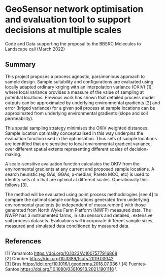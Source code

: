 # GeoSensor network optimisation and evaluation tool to support decisions at multiple scales
Code and Data supporting the proposal to the BBSRC Molecules to Landscape call (March 2022)

## Summary
This project proposes a process agnostic, parsimonious approach to sample design. Sample suitability and configurations are evaluated using locally adapted ordinary kriging with an interpolation variance (OKIV) [1], where local variance provides a measure of the value of sampling at potential locations. Previous work has shown that detailed process model outputs can be approximated by underlying environmental gradients [2] and error (kriged variance) for a given soil process at sample locations can be approximated from underlying environmental gradients (slope and soil permeability).

This spatial sampling strategy minimises the OKIV weighted distances. Sample location optimality conceptualised in this way underpins the evaluation function used in the optimisation. Thus sets of sample locations are identified that are sensitive to local environmental gradient variance, over different spatial extents representing different scales of decision-making.

A scale-sensitive evaluation function calculates the OKIV from the environmental gradients at any current and proposed sample locations. A search heuristic (eg GAs, GGAs, p-median, Pareto MCO, etc) is used to identify sets of n that are optimal at different scales. Operationally this follows [3]. 

The method will be evaluated using point process methodologies [see 4] to compare the optimal sample configurations generated from underlying environmental gradients (ie independent of measurement) with those generated from North Wyke Farm Platform (NWFP) measured data. The NWFP has 3 instrumented farms, in situ sensors and detailed,. extensive soil process datasets. Evaluations will incorporate different sample sizes, measured and simulated data conditioned by measured data. 

## References
[1] Yamamoto https://doi.org/10.1023/A:1007577916868 \
[2] Comber https://doi.org/10.3389/fsufs.2019.00042 \
[3] Brus https://doi.org/10.1016/j.geoderma.2018.07.036 \\
[4] Fuentes-Santos https://doi.org/10.1080/03610918.2021.1901118 \\
